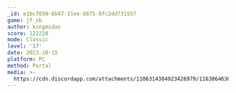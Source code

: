 ```yaml
---
_id: e1bcf050-6b47-11ee-8875-8fc2dd731557
game: jf_sb
author: kingmidas
score: 122220
mode: Classic
level: '17'
date: 2023-10-15
platform: PC
method: Portal
media: >-
  https://cdn.discordapp.com/attachments/1106314384923426979/1163064630357262367/IMG_20231015_114308784.jpg?ex=653e3758&is=652bc258&hm=aa2c3981b87c2452ad69412c499d54d28b398d81763c7af66c98a831bdfb33c1&
---
```


